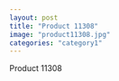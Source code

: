 ```yaml
---
layout: post
title: "Product 11308"
image: "product11308.jpg"
categories: "category1"
---
```

Product 11308
